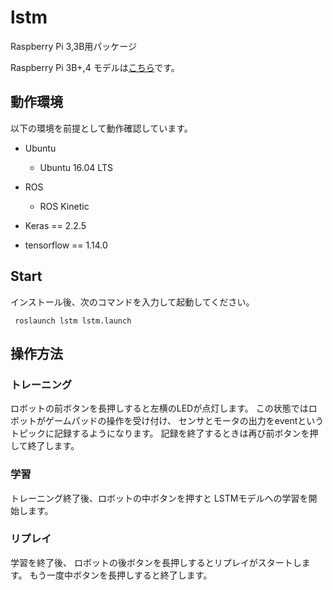 # lstm

Raspberry Pi 3,3B用パッケージ

Raspberry Pi 3B+,4  モデルは[こちら](https://github.com/shotasoyama/lstm_raspi)です。


## 動作環境

以下の環境を前提として動作確認しています。

* Ubuntu
  * Ubuntu 16.04 LTS
* ROS
  * ROS Kinetic
  
* Keras == 2.2.5
* tensorflow == 1.14.0

## Start


インストール後、次のコマンドを入力して起動してください。
```
 roslaunch lstm lstm.launch
```

## 操作方法

### トレーニング

ロボットの前ボタンを長押しすると左横のLEDが点灯します。
この状態ではロボットがゲームパッドの操作を受け付け、
センサとモータの出力をeventというトピックに記録するようになります。
記録を終了するときは再び前ボタンを押して終了します。

### 学習

トレーニング終了後、ロボットの中ボタンを押すと
LSTMモデルへの学習を開始します。

### リプレイ

学習を終了後、
ロボットの後ボタンを長押しするとリプレイがスタートします。
もう一度中ボタンを長押しすると終了します。
